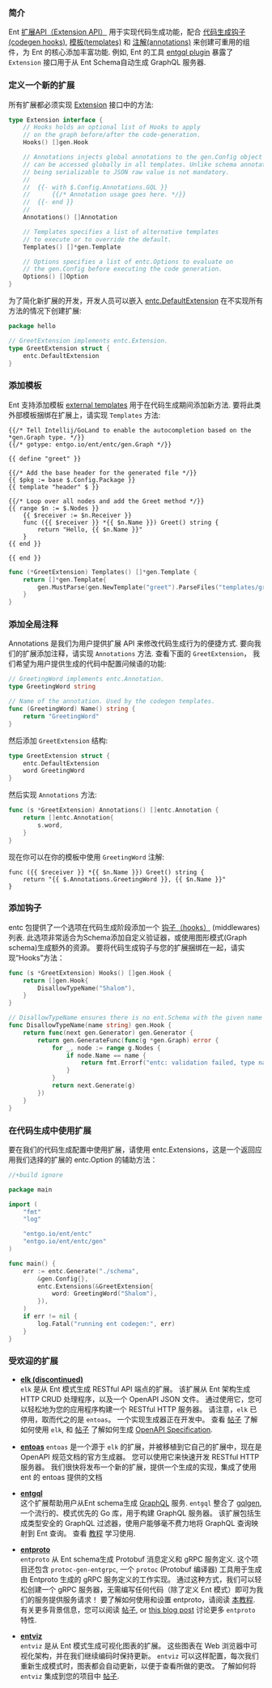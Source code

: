 ### 简介

Ent [扩展API（Extension API）](https://pkg.go.dev/entgo.io/ent/entc#Extension) 用于实现代码生成功能，配合 [代码生成钩子(codegen hooks)](code-gen.md#code-generation-hooks), [模板(templates)](templates.md) 和 [注解(annotations)](templates.md#annotations) 来创建可重用的组件，为 Ent 的核心添加丰富功能. 例如, Ent 的工具 [entgql plugin](https://pkg.go.dev/entgo.io/contrib/entgql#Extension) 暴露了 `Extension` 接口用于从 Ent Schema自动生成 GraphQL 服务器.

### 定义一个新的扩展

所有扩展都必须实现 [Extension](https://pkg.go.dev/entgo.io/ent/entc#Extension) 接口中的方法:

```go
type Extension interface {
    // Hooks holds an optional list of Hooks to apply
    // on the graph before/after the code-generation.
    Hooks() []gen.Hook

    // Annotations injects global annotations to the gen.Config object that
    // can be accessed globally in all templates. Unlike schema annotations,
    // being serializable to JSON raw value is not mandatory.
    //
    //  {{- with $.Config.Annotations.GQL }}
    //      {{/* Annotation usage goes here. */}}
    //  {{- end }}
    //
    Annotations() []Annotation

    // Templates specifies a list of alternative templates
    // to execute or to override the default.
    Templates() []*gen.Template

    // Options specifies a list of entc.Options to evaluate on
    // the gen.Config before executing the code generation.
    Options() []Option
}
```
为了简化新扩展的开发，开发人员可以嵌入 [entc.DefaultExtension](https://pkg.go.dev/entgo.io/ent/entc#DefaultExtension) 在不实现所有方法的情况下创建扩展:

```go
package hello

// GreetExtension implements entc.Extension.
type GreetExtension struct {
    entc.DefaultExtension
}
```

### 添加模板

Ent 支持添加模板 [external templates](templates.md) 用于在代码生成期间添加新方法. 要将此类外部模板捆绑在扩展上，请实现 `Templates` 方法:
```gotemplate title="templates/greet.tmpl"
{{/* Tell Intellij/GoLand to enable the autocompletion based on the *gen.Graph type. */}}
{{/* gotype: entgo.io/ent/entc/gen.Graph */}}

{{ define "greet" }}

{{/* Add the base header for the generated file */}}
{{ $pkg := base $.Config.Package }}
{{ template "header" $ }}

{{/* Loop over all nodes and add the Greet method */}}
{{ range $n := $.Nodes }}
    {{ $receiver := $n.Receiver }}
    func ({{ $receiver }} *{{ $n.Name }}) Greet() string {
        return "Hello, {{ $n.Name }}"
    }
{{ end }}

{{ end }}
```
```go
func (*GreetExtension) Templates() []*gen.Template {
    return []*gen.Template{
        gen.MustParse(gen.NewTemplate("greet").ParseFiles("templates/greet.tmpl")),
    }
}
```

### 添加全局注释

Annotations 是我们为用户提供扩展 API 来修改代码生成行为的便捷方式. 要向我们的扩展添加注释，请实现 `Annotations` 方法. 查看下面的 `GreetExtension`， 我们希望为用户提供生成的代码中配置问候语的功能:

```go
// GreetingWord implements entc.Annotation.
type GreetingWord string

// Name of the annotation. Used by the codegen templates.
func (GreetingWord) Name() string {
    return "GreetingWord"
}
```
然后添加 `GreetExtension` 结构:
```go
type GreetExtension struct {
    entc.DefaultExtension
    word GreetingWord
}
```
然后实现 `Annotations` 方法:
```go
func (s *GreetExtension) Annotations() []entc.Annotation {
    return []entc.Annotation{
        s.word,
    }
}
```
现在你可以在你的模板中使用 `GreetingWord` 注解:
```gotemplate
func ({{ $receiver }} *{{ $n.Name }}) Greet() string {
    return "{{ $.Annotations.GreetingWord }}, {{ $n.Name }}"
}
```

### 添加钩子

entc 包提供了一个选项在代码生成阶段添加一个 [钩子（hooks）](code-gen.md#code-generation-hooks) (middlewares) 列表. 此选项非常适合为Schema添加自定义验证器，或使用图形模式(Graph schema)生成额外的资源。 要将代码生成钩子与您的扩展捆绑在一起，请实现“Hooks”方法：

```go
func (s *GreetExtension) Hooks() []gen.Hook {
    return []gen.Hook{
        DisallowTypeName("Shalom"),
    }
}

// DisallowTypeName ensures there is no ent.Schema with the given name in the graph.
func DisallowTypeName(name string) gen.Hook {
    return func(next gen.Generator) gen.Generator {
        return gen.GenerateFunc(func(g *gen.Graph) error {
            for _, node := range g.Nodes {
                if node.Name == name {
                    return fmt.Errorf("entc: validation failed, type named %q not allowed", name)
                }
            }
            return next.Generate(g)
        })
    }
}
```

### 在代码生成中使用扩展

要在我们的代码生成配置中使用扩展，请使用 entc.Extensions，这是一个返回应用我们选择的扩展的 entc.Option 的辅助方法：

```go title="ent/entc.go"
//+build ignore

package main

import (
    "fmt"
    "log"

    "entgo.io/ent/entc"
    "entgo.io/ent/entc/gen"
)

func main() {
    err := entc.Generate("./schema",
        &gen.Config{},
        entc.Extensions(&GreetExtension{
            word: GreetingWord("Shalom"),
        }),
    )
    if err != nil {
        log.Fatal("running ent codegen:", err)
    }
}
```

### 受欢迎的扩展

- **[elk (discontinued)](https://github.com/masseelch/elk)**  
  `elk` 是从 Ent 模式生成 RESTful API 端点的扩展。 该扩展从 Ent 架构生成 HTTP CRUD 处理程序，以及一个 OpenAPI JSON 文件。 通过使用它，您可以轻松地为您的应用程序构建一个 RESTful HTTP 服务器。 请注意，`elk` 已停用，取而代之的是 `entoas`。 一个实现生成器正在开发中。
  查看 [帖子](https://entgo.io/blog/2021/07/29/generate-a-fully-working-go-crud-http-api-with-ent) 了解如何使用 `elk`, 和 [帖子](https://entgo.io/blog/2021/09/10/openapi-generator) 了解如何生成 [OpenAPI Specification](https://swagger.io/resources/open-api/).

- **[entoas](https://github.com/ent/contrib/tree/master/entoas)** `entoas` 是一个源于 `elk` 的扩展，并被移植到它自己的扩展中，现在是 OpenAPI 规范文档的官方生成器。 您可以使用它来快速开发 RESTful HTTP 服务器。 我们很快将发布一个新的扩展，提供一个生成的实现，集成了使用 ent 的 entoas 提供的文档

- **[entgql](https://github.com/ent/contrib/tree/master/entgql)**  
  这个扩展帮助用户从Ent schema生成 [GraphQL](https://graphql.org/) 服务. `entgql` 整合了 [gqlgen](https://github.com/99designs/gqlgen), 一个流行的、模式优先的 Go 库，用于构建 GraphQL 服务器。 该扩展包括生成类型安全的 GraphQL 过滤器，使用户能够毫不费力地将 GraphQL 查询映射到 Ent 查询。
  查看 [教程](https://entgo.io/docs/tutorial-todo-gql) 学习使用.

- **[entproto](https://github.com/ent/contrib/tree/master/entproto)**  
  `entproto` 从 Ent schema生成 Protobuf 消息定义和 gRPC 服务定义. 这个项目还包含 `protoc-gen-entgrpc`, 一个 `protoc` (Protobuf 编译器) 工具用于生成由 Entproto 生成的 gRPC 服务定义的工作实现。 通过这种方式，我们可以轻松创建一个 gRPC 服务器，无需编写任何代码（除了定义 Ent 模式）即可为我们的服务提供服务请求！
  要了解如何使用和设置 entproto，请阅读 [本教程](https://entgo.io/docs/grpc-intro). 有关更多背景信息，您可以阅读 [帖子](https://entgo.io/blog/2021/03/18/generating-a-grpc-server-with-ent), or [this blog post](https://entgo.io/blog/2021/06/28/gprc-ready-for-use/) 讨论更多 `entproto` 特性.

- **[entviz](https://github.com/hedwigz/entviz)**  
  `entviz` 是从 Ent 模式生成可视化图表的扩展。 这些图表在 Web 浏览器中可视化架构，并在我们继续编码时保持更新。 `entviz` 可以这样配置，每次我们重新生成模式时，图表都会自动更新，以便于查看所做的更改。
  了解如何将 `entviz` 集成到您的项目中  [帖子](https://entgo.io/blog/2021/08/26/visualizing-your-data-graph-using-entviz).
